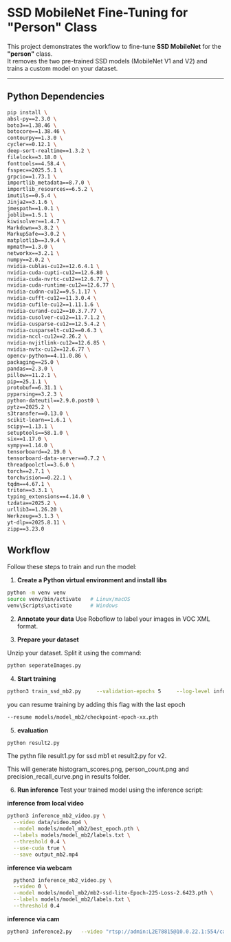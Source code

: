 # SSD MobileNet Fine-Tuning for "Person" Class

This project demonstrates the workflow to fine-tune **SSD MobileNet** for the **"person"** class.  
It removes the two pre-trained SSD models (MobileNet V1 and V2) and trains a custom model on your dataset.

---

## Python Dependencies
```bash
pip install \
absl-py==2.3.0 \
boto3==1.38.46 \
botocore==1.38.46 \
contourpy==1.3.0 \
cycler==0.12.1 \
deep-sort-realtime==1.3.2 \
filelock==3.18.0 \
fonttools==4.58.4 \
fsspec==2025.5.1 \
grpcio==1.73.1 \
importlib_metadata==8.7.0 \
importlib_resources==6.5.2 \
imutils==0.5.4 \
Jinja2==3.1.6 \
jmespath==1.0.1 \
joblib==1.5.1 \
kiwisolver==1.4.7 \
Markdown==3.8.2 \
MarkupSafe==3.0.2 \
matplotlib==3.9.4 \
mpmath==1.3.0 \
networkx==3.2.1 \
numpy==2.0.2 \
nvidia-cublas-cu12==12.6.4.1 \
nvidia-cuda-cupti-cu12==12.6.80 \
nvidia-cuda-nvrtc-cu12==12.6.77 \
nvidia-cuda-runtime-cu12==12.6.77 \
nvidia-cudnn-cu12==9.5.1.17 \
nvidia-cufft-cu12==11.3.0.4 \
nvidia-cufile-cu12==1.11.1.6 \
nvidia-curand-cu12==10.3.7.77 \
nvidia-cusolver-cu12==11.7.1.2 \
nvidia-cusparse-cu12==12.5.4.2 \
nvidia-cusparselt-cu12==0.6.3 \
nvidia-nccl-cu12==2.26.2 \
nvidia-nvjitlink-cu12==12.6.85 \
nvidia-nvtx-cu12==12.6.77 \
opencv-python==4.11.0.86 \
packaging==25.0 \
pandas==2.3.0 \
pillow==11.2.1 \
pip==25.1.1 \
protobuf==6.31.1 \
pyparsing==3.2.3 \
python-dateutil==2.9.0.post0 \
pytz==2025.2 \
s3transfer==0.13.0 \
scikit-learn==1.6.1 \
scipy==1.13.1 \
setuptools==58.1.0 \
six==1.17.0 \
sympy==1.14.0 \
tensorboard==2.19.0 \
tensorboard-data-server==0.7.2 \
threadpoolctl==3.6.0 \
torch==2.7.1 \
torchvision==0.22.1 \
tqdm==4.67.1 \
triton==3.3.1 \
typing_extensions==4.14.0 \
tzdata==2025.2 \
urllib3==1.26.20 \
Werkzeug==3.1.3 \
yt-dlp==2025.8.11 \
zipp==3.23.0
```


## Workflow

Follow these steps to train and run the model:

1. **Create a Python virtual environment and install libs**
```bash
python -m venv venv
source venv/bin/activate   # Linux/macOS
venv\Scripts\activate      # Windows
```

2. **Annotate your data**
Use Roboflow to label your images in VOC XML format.

3. **Prepare your dataset**

Unzip your dataset.
Split it using the command:
```bash
python seperateImages.py
```

4. **Start training**
```bash
python3 train_ssd_mb2.py     --validation-epochs 5     --log-level info     

```
you can resume training by adding this flag with the last epoch
```bash
--resume models/model_mb2/checkpoint-epoch-xx.pth
```
5. **evaluation**
```bash
python result2.py
```
The pythn file result1.py for ssd mb1 et result2.py for v2.

This will generate histogram_scores.png, person_count.png and precision_recall_curve.png in results folder.




6. **Run inference**
Test your trained model using the inference script:

**inference from local video**
```bash
python3 inference_mb2_video.py \
  --video data/video.mp4 \
  --model models/model_mb2/best_epoch.pth \
  --labels models/model_mb2/labels.txt \
  --threshold 0.4 \
  --use-cuda true \
  --save output_mb2.mp4
 ```
  
**inference via webcam**
```bash
  python3 inference_mb2_video.py \
  --video 0 \
  --model models/model_mb2/mb2-ssd-lite-Epoch-225-Loss-2.6423.pth \
  --labels models/model_mb2/labels.txt \
  --threshold 0.4
```

**inference via cam**
```bash
python3 inference2.py   --video "rtsp://admin:L2E78815@10.0.22.1:554/cam/realmonitor?channel=1&subtype=1&unicast=true&proto=Onvif"   --model models/model_mb2/mb2-ssd-lite-Epoch-530-Loss-2.0126.pth   --labels models/model_mb2/labels.txt   --threshold 0.5
```

